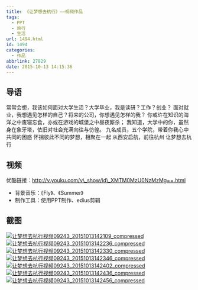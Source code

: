 ```yaml
---
title: 《让梦想去杭行》——视频作品
tags:
  - PPT
  - 旅行
  - 生活
url: 1494.html
id: 1494
categories:
  - 作品
abbrlink: 27829
date: 2015-10-13 14:15:36
---
```


导语
--

常常会想，我该如何面对大学生活？大学毕业，我是读研？工作？创业？ 面对就业，我想遇见怎样的自己？将来的公司，你想遇见怎样的我？ 你或许在知识的海洋之中废寝忘食，亦或在游戏的城堡之中昼夜厮杀； 我知道，大学中的你，虽然身在象牙塔，依旧对社会充满向往与彷徨。 九名成员，五个学院，带着你我心中共同的困惑 怀揣彼此不同的梦想，相聚在一起 从西安启航，前往杭州 让梦想去杭行  

视频
--

优酷链接：http://v.youku.com/v\_show/id\_XMTM0MzU0NzMzMg==.html 

*   背景音乐：《Fly》、《Summer》
*   制作工具：使用PPT制作、edius剪辑

截图
--

[![让梦想去杭行视频09243_20151013142109_compressed](http://baiyuan.wang/wp-content/uploads/2015/10/baiyuan.wang_2015-10-13_14-27-37.jpg)](http://baiyuan.wang/wp-content/uploads/2015/10/baiyuan.wang_2015-10-13_14-27-37.jpg) [![让梦想去杭行视频09243_20151013142236_compressed](http://baiyuan.wang/wp-content/uploads/2015/10/baiyuan.wang_2015-10-13_14-27-41.jpg)](http://baiyuan.wang/wp-content/uploads/2015/10/baiyuan.wang_2015-10-13_14-27-41.jpg) [![让梦想去杭行视频09243_20151013142330_compressed](http://baiyuan.wang/wp-content/uploads/2015/10/baiyuan.wang_2015-10-13_14-27-44.jpg)](http://baiyuan.wang/wp-content/uploads/2015/10/baiyuan.wang_2015-10-13_14-27-44.jpg) [![让梦想去杭行视频09243_20151013142346_compressed](http://baiyuan.wang/wp-content/uploads/2015/10/baiyuan.wang_2015-10-13_14-27-47.jpg)](http://baiyuan.wang/wp-content/uploads/2015/10/baiyuan.wang_2015-10-13_14-27-47.jpg) [![让梦想去杭行视频09243_20151013142402_compressed](http://baiyuan.wang/wp-content/uploads/2015/10/baiyuan.wang_2015-10-13_14-27-48.jpg)](http://baiyuan.wang/wp-content/uploads/2015/10/baiyuan.wang_2015-10-13_14-27-48.jpg) [![让梦想去杭行视频09243_20151013142436_compressed](http://baiyuan.wang/wp-content/uploads/2015/10/baiyuan.wang_2015-10-13_14-27-49.jpg)](http://baiyuan.wang/wp-content/uploads/2015/10/baiyuan.wang_2015-10-13_14-27-49.jpg) [![让梦想去杭行视频09243_20151013142456_compressed](http://baiyuan.wang/wp-content/uploads/2015/10/baiyuan.wang_2015-10-13_14-27-51.jpg)](http://baiyuan.wang/wp-content/uploads/2015/10/baiyuan.wang_2015-10-13_14-27-51.jpg)